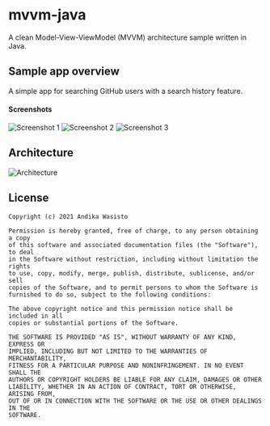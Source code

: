 mvvm-java
=========

A clean Model-View-ViewModel (MVVM) architecture sample written in Java.

Sample app overview
-------------------

A simple app for searching GitHub users with a search history feature.

#### Screenshots

![Screenshot 1](https://user-images.githubusercontent.com/9427397/127523694-8ac6dd5e-a739-48ca-b249-40474af9f740.png)
![Screenshot 2](https://user-images.githubusercontent.com/9427397/127523698-dc4f4ff8-4818-41a8-96c5-a61025e1e26e.png)
![Screenshot 3](https://user-images.githubusercontent.com/9427397/127523699-e638fad5-00fb-47a2-8100-20ca1091f4e4.png)

Architecture
------------

![Architecture](https://user-images.githubusercontent.com/9427397/127538970-b366c3c1-e7d8-46dd-92f1-811b5467fae4.png)

License
-------

    Copyright (c) 2021 Andika Wasisto

    Permission is hereby granted, free of charge, to any person obtaining a copy
    of this software and associated documentation files (the "Software"), to deal
    in the Software without restriction, including without limitation the rights
    to use, copy, modify, merge, publish, distribute, sublicense, and/or sell
    copies of the Software, and to permit persons to whom the Software is
    furnished to do so, subject to the following conditions:

    The above copyright notice and this permission notice shall be included in all
    copies or substantial portions of the Software.

    THE SOFTWARE IS PROVIDED "AS IS", WITHOUT WARRANTY OF ANY KIND, EXPRESS OR
    IMPLIED, INCLUDING BUT NOT LIMITED TO THE WARRANTIES OF MERCHANTABILITY,
    FITNESS FOR A PARTICULAR PURPOSE AND NONINFRINGEMENT. IN NO EVENT SHALL THE
    AUTHORS OR COPYRIGHT HOLDERS BE LIABLE FOR ANY CLAIM, DAMAGES OR OTHER
    LIABILITY, WHETHER IN AN ACTION OF CONTRACT, TORT OR OTHERWISE, ARISING FROM,
    OUT OF OR IN CONNECTION WITH THE SOFTWARE OR THE USE OR OTHER DEALINGS IN THE
    SOFTWARE.
